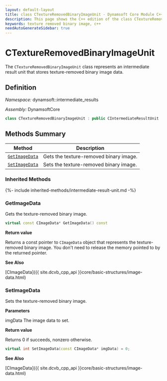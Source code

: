 ```yaml
---
layout: default-layout
title: class CTextureRemovedBinaryImageUnit - Dynamsoft Core Module C++ Edition API Reference
description: This page shows the C++ edition of the class CTextureRemovedBinaryImageUnit in Dynamsoft Core Module.
keywords: texture removed binary image, c++
needAutoGenerateSidebar: true
---
```


# CTextureRemovedBinaryImageUnit

The `CTextureRemovedBinaryImageUnit` class represents an intermediate result unit that stores texture-removed binary image data.

## Definition

*Namespace:* dynamsoft::intermediate_results

*Assembly:* DynamsoftCore

```cpp
class CTextureRemovedBinaryImageUnit : public CIntermediateResultUnit 
```

## Methods Summary

| Method               | Description |
|----------------------|-------------|
| [`GetImageData`](#getimagedata) | Gets the texture-removed binary image. |
| [`SetImageData`](#setimagedata) | Sets the texture-removed binary image. |

### Inherited Methods

{%- include inherited-methods/intermediate-result-unit.md -%}

### GetImageData

Gets the texture-removed binary image.

```cpp
virtual const CImageData* GetImageData() const
```

**Return value**

Returns a const pointer to `CImageData` object that represents the texture-removed binary image. You don't need to release the memory pointed to by the returned pointer.

**See Also**

[CImageData]({{ site.dcvb_cpp_api }}core/basic-structures/image-data.html)

### SetImageData

Sets the texture-removed binary image.

**Parameters**

imgData The image data to set.

**Return value**

Returns 0 if succeeds, nonzero otherwise.

```cpp
virtual int SetImageData(const CImageData* imgData) = 0;
```

**See Also**

[CImageData]({{ site.dcvb_cpp_api }}core/basic-structures/image-data.html)
